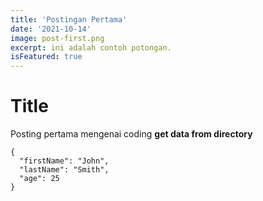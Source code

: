 ```yaml
---
title: 'Postingan Pertama'
date: '2021-10-14'
image: post-first.png
excerpt: ini adalah contoh potongan.
isFeatured: true
---
```


# Title

Posting pertama mengenai coding **get data from directory**

```
{
  "firstName": "John",
  "lastName": "Smith",
  "age": 25
}
```
